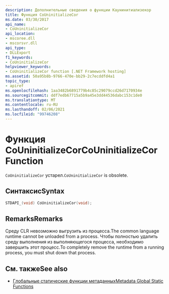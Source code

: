 ```yaml
---
description: Дополнительные сведения о функции Каунинитиализекор
title: Функция CoUninitializeCor
ms.date: 03/30/2017
api_name:
- CoUninitializeCor
api_location:
- mscoree.dll
- mscorsvr.dll
api_type:
- DLLExport
f1_keywords:
- CoUninitializeCor
helpviewer_keywords:
- CoUninitializeCor function [.NET Framework hosting]
ms.assetid: 50a95b8b-9766-470e-bb29-2c7ecddfd4a1
topic_type:
- apiref
ms.openlocfilehash: 1aa3482b6891779b4c85c29079ccd26d7170934e
ms.sourcegitcommit: ddf7edb67715a5b9a45e3dd44536dabc153c1de0
ms.translationtype: MT
ms.contentlocale: ru-RU
ms.lasthandoff: 02/06/2021
ms.locfileid: "99746208"
---
```

# <a name="couninitializecor-function"></a><span data-ttu-id="96ee0-103">Функция CoUninitializeCor</span><span class="sxs-lookup"><span data-stu-id="96ee0-103">CoUninitializeCor Function</span></span>

<span data-ttu-id="96ee0-104">`CoUninitializeCor` устарел.</span><span class="sxs-lookup"><span data-stu-id="96ee0-104">`CoUninitializeCor` is obsolete.</span></span>  
  
## <a name="syntax"></a><span data-ttu-id="96ee0-105">Синтаксис</span><span class="sxs-lookup"><span data-stu-id="96ee0-105">Syntax</span></span>  
  
```cpp  
STDAPI_(void) CoUninitializeCor(void);  
```  
  
## <a name="remarks"></a><span data-ttu-id="96ee0-106">Remarks</span><span class="sxs-lookup"><span data-stu-id="96ee0-106">Remarks</span></span>  

 <span data-ttu-id="96ee0-107">Среду CLR невозможно выгрузить из процесса.</span><span class="sxs-lookup"><span data-stu-id="96ee0-107">The common language runtime cannot be unloaded from a process.</span></span> <span data-ttu-id="96ee0-108">Чтобы полностью удалить среду выполнения из выполняющегося процесса, необходимо завершить этот процесс.</span><span class="sxs-lookup"><span data-stu-id="96ee0-108">To completely remove the runtime from a running process, you must shut down that process.</span></span>  
  
## <a name="see-also"></a><span data-ttu-id="96ee0-109">См. также</span><span class="sxs-lookup"><span data-stu-id="96ee0-109">See also</span></span>

- [<span data-ttu-id="96ee0-110">Глобальные статические функции метаданных</span><span class="sxs-lookup"><span data-stu-id="96ee0-110">Metadata Global Static Functions</span></span>](../metadata/metadata-global-static-functions.md)
